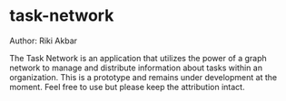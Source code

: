 # task-network

Author: Riki Akbar

The Task Network is an application that utilizes the power of a graph network to manage and distribute information about tasks within an organization. 
This is a prototype and remains under development at the moment. Feel free to use but please keep the attribution intact.

